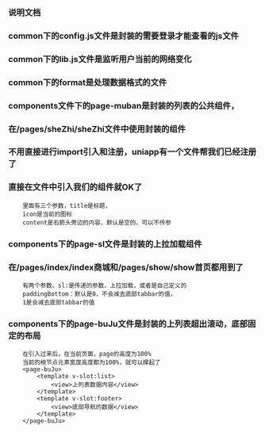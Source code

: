 ### 说明文档
### common下的config.js文件是封装的需要登录才能查看的js文件

### common下的lib.js文件是监听用户当前的网络变化

### common下的format是处理数据格式的文件

### components文件下的page-muban是封装的列表的公共组件，
### 在/pages/sheZhi/sheZhi文件中使用封装的组件
### 不用直接进行import引入和注册，uniapp有一个文件帮我们已经注册了
### 直接在文件中引入我们的组件就OK了
```
	里面有三个参数，title是标题，
	icon是当前的图标
	content是右箭头旁边的内容，默认是空的，可以不传参
```
### components下的page-sl文件是封装的上拉加载组件
### 在/pages/index/index商城和/pages/show/show首页都用到了
```
	有两个参数，sl:是传递的参数，上拉加载，或者是自己定义的
	paddingBottom：默认是0，不会减去底部tabbar的值，
	1是会减去底部tabbar的值
```
### components下的page-buJu文件是封装的上列表超出滚动，底部固定的布局
```
	在引入过来后，在当前页面，page的高度为100%
	当前的根节点元素宽度高度都为100%，就可以撑起了
	<page-buJu>
		<template v-slot:list>
			<view>上列表数据内容</view>
		</template>
		<template v-slot:footer>
			<view>底部导航的数据</view>
		</template>
	</page-buJu>
```